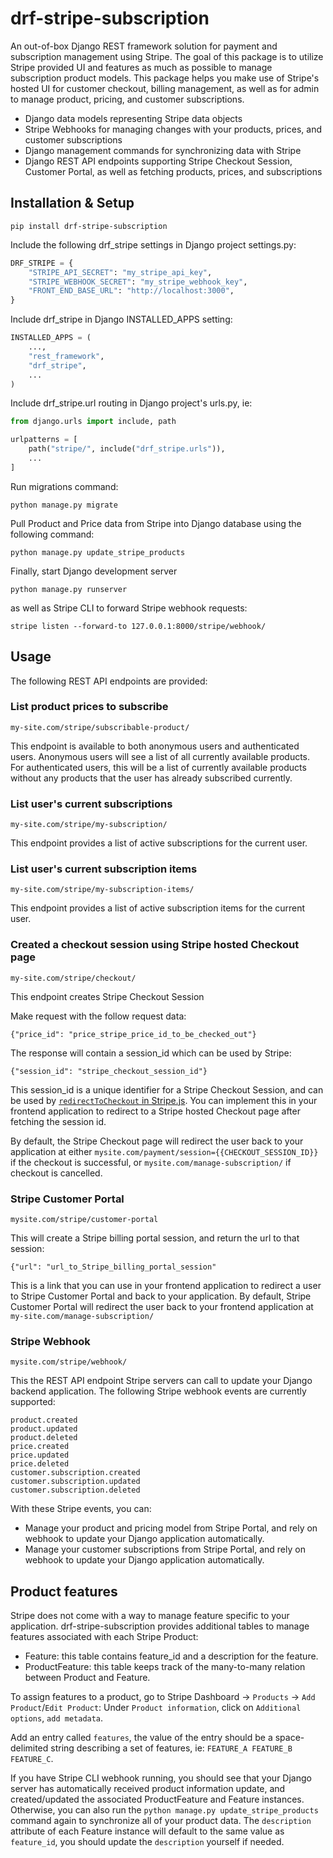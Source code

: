 # drf-stripe-subscription

An out-of-box Django REST framework solution for payment and subscription management using Stripe. The goal of this
package is to utilize Stripe provided UI and features as much as possible to manage subscription product models. This
package helps you make use of Stripe's hosted UI for customer checkout, billing management, as well as for admin to
manage product, pricing, and customer subscriptions.

- Django data models representing Stripe data objects
- Stripe Webhooks for managing changes with your products, prices, and customer subscriptions
- Django management commands for synchronizing data with Stripe
- Django REST API endpoints supporting Stripe Checkout Session, Customer Portal, as well as fetching products, prices,
  and subscriptions

## Installation & Setup

```commandline
pip install drf-stripe-subscription
```

Include the following drf_stripe settings in Django project settings.py:

```python
DRF_STRIPE = {
    "STRIPE_API_SECRET": "my_stripe_api_key",
    "STRIPE_WEBHOOK_SECRET": "my_stripe_webhook_key",
    "FRONT_END_BASE_URL": "http://localhost:3000",
}
```

Include drf_stripe in Django INSTALLED_APPS setting:

```python
INSTALLED_APPS = (
    ...,
    "rest_framework",
    "drf_stripe",
    ...
)
```

Include drf_stripe.url routing in Django project's urls.py, ie:

```python
from django.urls import include, path

urlpatterns = [
    path("stripe/", include("drf_stripe.urls")),
    ...
]
```

Run migrations command:

```commandline
python manage.py migrate
```

Pull Product and Price data from Stripe into Django database using the following command:

```commandline
python manage.py update_stripe_products
```

Finally, start Django development server

```commandline
python manage.py runserver
```

as well as Stripe CLI to forward Stripe webhook requests:

```commandline
stripe listen --forward-to 127.0.0.1:8000/stripe/webhook/
```

## Usage

The following REST API endpoints are provided:

### List product prices to subscribe

```
my-site.com/stripe/subscribable-product/
```

This endpoint is available to both anonymous users and authenticated users. Anonymous users will see a list of all
currently available products. For authenticated users, this will be a list of currently available products without any
products that the user has already subscribed currently.

### List user's current subscriptions

```
my-site.com/stripe/my-subscription/
```

This endpoint provides a list of active subscriptions for the current user.

### List user's current subscription items

```
my-site.com/stripe/my-subscription-items/
```

This endpoint provides a list of active subscription items for the current user.

### Created a checkout session using Stripe hosted Checkout page

```
my-site.com/stripe/checkout/
```

This endpoint creates Stripe Checkout Session

Make request with the follow request data:

```{"price_id": "price_stripe_price_id_to_be_checked_out"}```

The response will contain a session_id which can be used by Stripe:

```{"session_id": "stripe_checkout_session_id"}```

This session_id is a unique identifier for a Stripe Checkout Session, and can be used
by [`redirectToCheckout` in Stripe.js](https://stripe.com/docs/js/checkout/redirect_to_checkout). You can implement this
in your frontend application to redirect to a Stripe hosted Checkout page after fetching the session id.

By default, the Stripe Checkout page will redirect the user back to your application at
either `mysite.com/payment/session={{CHECKOUT_SESSION_ID}}` if the checkout is successful,
or `mysite.com/manage-subscription/` if checkout is cancelled.

### Stripe Customer Portal

```
mysite.com/stripe/customer-portal
```

This will create a Stripe billing portal session, and return the url to that session:

```{"url": "url_to_Stripe_billing_portal_session"```

This is a link that you can use in your frontend application to redirect a user to Stripe Customer Portal and back to
your application. By default, Stripe Customer Portal will redirect the user back to your frontend application
at `my-site.com/manage-subscription/`

### Stripe Webhook

```
mysite.com/stripe/webhook/
```

This the REST API endpoint Stripe servers can call to update your Django backend application. The following Stripe
webhook events are currently supported:

```
product.created
product.updated
product.deleted
price.created
price.updated
price.deleted
customer.subscription.created
customer.subscription.updated
customer.subscription.deleted
```

With these Stripe events, you can:

- Manage your product and pricing model from Stripe Portal, and rely on webhook to update your Django application
  automatically.
- Manage your customer subscriptions from Stripe Portal, and rely on webhook to update your Django application
  automatically.

## Product features

Stripe does not come with a way to manage feature specific to your application. drf-stripe-subscription provides
additional tables to manage features associated with each Stripe Product:

- Feature: this table contains feature_id and a description for the feature.
- ProductFeature: this table keeps track of the many-to-many relation between Product and Feature.

To assign features to a product, go to Stripe Dashboard -> `Products` -> `Add Product`/`Edit Product`:
Under `Product information`, click on `Additional options`, `add metadata`.

Add an entry called `features`, the value of the entry should be a space-delimited string describing a set of features,
ie: `FEATURE_A FEATURE_B FEATURE_C`.

If you have Stripe CLI webhook running, you should see that your Django server has automatically received product
information update, and created/updated the associated ProductFeature and Feature instances. Otherwise, you can also run
the `python manage.py update_stripe_products` command again to synchronize all of your product data. The `description`
attribute of each Feature instance will default to the same value as `feature_id`, you should update the `description`
yourself if needed.